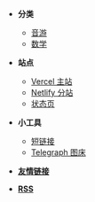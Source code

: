 <!-- _navbar.md -->
* **分类**
    * [音游](/tag/rhythm_game.md)
    * [数学](/tag/math.md)

* **站点**
    * [Vercel 主站](https://yuecake.top)
    * [Netlify 分站](https://yuecake.netlify.app)
    * [状态页](https://status.yuecake.top)

* **小工具**
    * [短链接](https://link.yuecake.top)
    * [Telegraph 图床](https://img.yuecake.top)

* **[友情链接](/friends.md)**

* **[RSS](/feed.xml)**